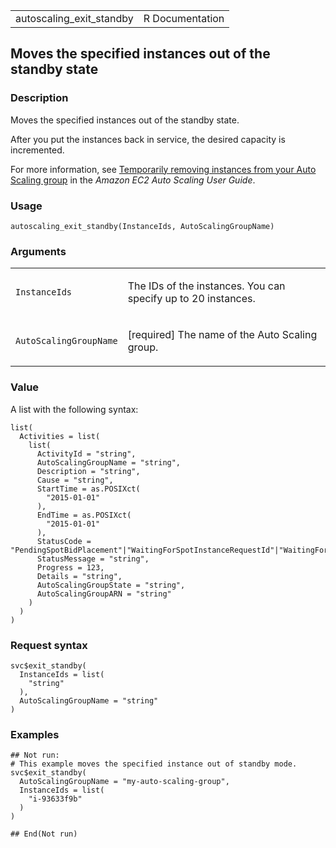 <table style="width: 100%;">
<tbody>
<tr class="odd">
<td>autoscaling_exit_standby</td>
<td style="text-align: right;">R Documentation</td>
</tr>
</tbody>
</table>

## Moves the specified instances out of the standby state

### Description

Moves the specified instances out of the standby state.

After you put the instances back in service, the desired capacity is
incremented.

For more information, see [Temporarily removing instances from your Auto
Scaling
group](https://docs.aws.amazon.com/autoscaling/ec2/userguide/as-enter-exit-standby.html)
in the *Amazon EC2 Auto Scaling User Guide*.

### Usage

    autoscaling_exit_standby(InstanceIds, AutoScalingGroupName)

### Arguments

<table>
<colgroup>
<col style="width: 35%" />
<col style="width: 65%" />
</colgroup>
<tbody>
<tr class="odd">
<td><code
id="autoscaling_exit_standby_:_InstanceIds">InstanceIds</code></td>
<td><p>The IDs of the instances. You can specify up to 20
instances.</p></td>
</tr>
<tr class="even">
<td><code
id="autoscaling_exit_standby_:_AutoScalingGroupName">AutoScalingGroupName</code></td>
<td><p>[required] The name of the Auto Scaling group.</p></td>
</tr>
</tbody>
</table>

### Value

A list with the following syntax:

    list(
      Activities = list(
        list(
          ActivityId = "string",
          AutoScalingGroupName = "string",
          Description = "string",
          Cause = "string",
          StartTime = as.POSIXct(
            "2015-01-01"
          ),
          EndTime = as.POSIXct(
            "2015-01-01"
          ),
          StatusCode = "PendingSpotBidPlacement"|"WaitingForSpotInstanceRequestId"|"WaitingForSpotInstanceId"|"WaitingForInstanceId"|"PreInService"|"InProgress"|"WaitingForELBConnectionDraining"|"MidLifecycleAction"|"WaitingForInstanceWarmup"|"Successful"|"Failed"|"Cancelled"|"WaitingForConnectionDraining",
          StatusMessage = "string",
          Progress = 123,
          Details = "string",
          AutoScalingGroupState = "string",
          AutoScalingGroupARN = "string"
        )
      )
    )

### Request syntax

    svc$exit_standby(
      InstanceIds = list(
        "string"
      ),
      AutoScalingGroupName = "string"
    )

### Examples

    ## Not run: 
    # This example moves the specified instance out of standby mode.
    svc$exit_standby(
      AutoScalingGroupName = "my-auto-scaling-group",
      InstanceIds = list(
        "i-93633f9b"
      )
    )

    ## End(Not run)
